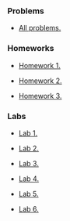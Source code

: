 ### Problems

+ <a href = "https://github.com/fadyat/ITMO-PUBLIC/blob/master/Electronic-counter-machine/I%20semester/Problems/info.pdf"> All problems. </a>

### Homeworks

+ <a href = "https://github.com/fadyat/ITMO-PUBLIC/blob/master/Electronic-counter-machine/I%20semester/Homeworks/HW1"> Homework 1. </a>

+ <a href = "https://github.com/fadyat/ITMO-PUBLIC/blob/master/Electronic-counter-machine/I%20semester/Homeworks/HW2"> Homework 2. </a>

+ <a href = "https://github.com/fadyat/ITMO-PUBLIC/blob/master/Electronic-counter-machine/I%20semester/Homeworks/HW3"> Homework 3. </a>

### Labs
+ <a href = "https://github.com/fadyat/ITMO-PUBLIC/blob/master/Electronic-counter-machine/I%20semester/Labs/LW1"> Lab 1. </a>

+ <a href = "https://github.com/fadyat/ITMO-PUBLIC/blob/master/Electronic-counter-machine/I%20semester/Labs/LW2"> Lab 2. </a>

+ <a href = "https://github.com/fadyat/ITMO-PUBLIC/blob/master/Electronic-counter-machine/I%20semester/Labs/LW3"> Lab 3. </a>

+ <a href = "https://github.com/fadyat/ITMO-PUBLIC/blob/master/Electronic-counter-machine/I%20semester/Labs/LW4"> Lab 4. </a>

+ <a href = "https://github.com/fadyat/ITMO-PUBLIC/blob/master/Electronic-counter-machine/I%20semester/Labs/LW5"> Lab 5. </a>

+ <a href = "https://github.com/fadyat/ITMO-PUBLIC/blob/master/Electronic-counter-machine/I%20semester/Labs/LW6"> Lab 6. </a>
